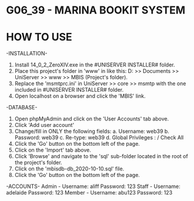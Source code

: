 # G06_39 - MARINA BOOKIT SYSTEM

# HOW TO USE

-INSTALLATION-
1. Install 14_0_2_ZeroXIV.exe in the #UNISERVER INSTALLER# folder.
2. Place this project's folder in 'www' in like this: D: >> Documents >> UniServer >> www >> MBIS (Project's folder).
3. Replace the 'msmtprc.ini' in UniServer >> core >> msmtp with the one included in #UNISERVER INSTALLER# folder.
4. Open localhost on a browser and click the 'MBIS' link.

-DATABASE-
1. Open phpMyAdmin and click on the 'User Accounts' tab above.
2. Click 'Add user account'
3. Change/fill in ONLY the following fields:
    a. Username: web39
    b. Password: web39
    c. Re-type: web39
    d. Global Privileges : / Check All
4. Click the 'Go' button on the bottom left of the page.
5. Click on the 'Import' tab above.
6. Click 'Browse' and navigate to the 'sql' sub-folder located in the root of the project's folder.
7. Click on the 'mbisdb-db_2020-10-10.sql' file.
8. Click the 'Go' button on the bottom left of the page.

-ACCOUNTS-
Admin -   Username: aliff
          Password: 123
Staff -   Username: adelaide
          Password: 123
Member -  Username: abu123
          Password: 123
          

